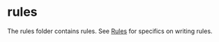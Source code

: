 # rules

The rules folder contains rules. See [Rules](http://docs.coditation.com/rules.html) for specifics on writing rules.
